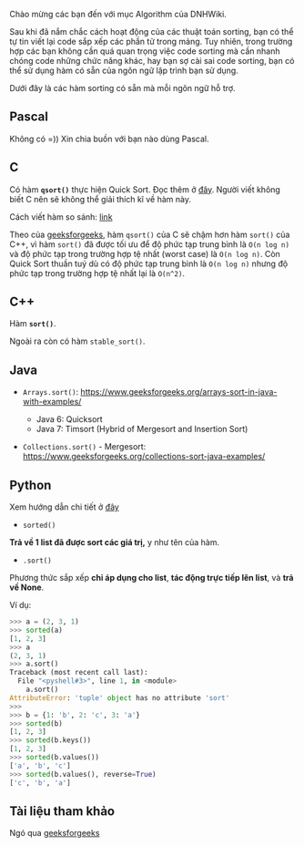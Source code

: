 Chào mừng các bạn đến với mục Algorithm của DNHWiki.

Sau khi đã nắm chắc cách hoạt động của các thuật toán sorting, bạn có thể tự tin viết lại code sắp xếp các phần tử trong mảng. Tuy nhiên, trong trường hợp các bạn không cần quá quan trọng việc code sorting mà cần nhanh chóng code những chức năng khác, hay bạn sợ cài sai code sorting, bạn có thể sử dụng hàm có sẵn của ngôn ngữ lập trình bạn sử dụng.

Dưới đây là các hàm sorting có sẵn mà mỗi ngôn ngữ hỗ trợ.

## Pascal

Không có =)) Xin chia buồn với bạn nào dùng Pascal.

## C

Có hàm **`qsort()`** thực hiện Quick Sort. Đọc thêm ở [đây](https://daynhauhoc.com/t/ham-qsort-co-the-ban-da-biet/912). Người viết không biết C nên sẽ không thể giải thích kĩ về hàm này.

Cách viết hàm so sánh: [link](https://www.geeksforgeeks.org/comparator-function-of-qsort-in-c/)

Theo của [geeksforgeeks](https://www.geeksforgeeks.org/c-qsort-vs-c-sort/), hàm `qsort()` của C sẽ chậm hơn hàm `sort()` của C++, vì hàm `sort()` đã được tối ưu để độ phức tạp trung bình là `O(n log n)` và độ phức tạp trong trường hợp tệ nhất (worst case) là `O(n log n)`. Còn Quick Sort thuần tuý dù có độ phức tạp trung bình là `O(n log n)` nhưng độ phức tạp trong trường hợp tệ nhất lại là `O(n^2)`.

## C++

Hàm **`sort()`**.

Ngoài ra còn có hàm `stable_sort()`.

## Java

- `Arrays.sort()`: https://www.geeksforgeeks.org/arrays-sort-in-java-with-examples/
  - Java 6: Quicksort
  - Java 7: Timsort (Hybrid of Mergesort and Insertion Sort)

- `Collections.sort()` - Mergesort: https://www.geeksforgeeks.org/collections-sort-java-examples/

## Python

Xem hướng dẫn chi tiết ở [đây](https://docs.python.org/3/howto/sorting.html)

- `sorted()`

**Trả về 1 list đã được sort các giá trị,** y như tên của hàm.

- `.sort()`

Phương thức sắp xếp **chỉ áp dụng cho list**, **tác động trực tiếp lên list**, và **trả về None**.

Ví dụ:

```python
>>> a = (2, 3, 1)
>>> sorted(a)
[1, 2, 3]
>>> a
(2, 3, 1)
>>> a.sort()
Traceback (most recent call last):
  File "<pyshell#3>", line 1, in <module>
    a.sort()
AttributeError: 'tuple' object has no attribute 'sort'
>>>
>>> b = {1: 'b', 2: 'c', 3: 'a'}
>>> sorted(b)
[1, 2, 3]
>>> sorted(b.keys())
[1, 2, 3]
>>> sorted(b.values())
['a', 'b', 'c']
>>> sorted(b.values(), reverse=True)
['c', 'b', 'a']
```

## Tài liệu tham khảo

Ngó qua [geeksforgeeks](https://www.geeksforgeeks.org/know-sorting-algorithm-set-1-sorting-weapons-used-programming-languages/)

